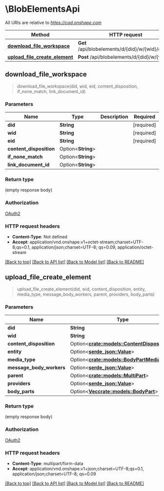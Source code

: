 # \BlobElementsApi

All URIs are relative to *https://cad.onshape.com*

Method | HTTP request | Description
------------- | ------------- | -------------
[**download_file_workspace**](BlobElementsApi.md#download_file_workspace) | **Get** /api/blobelements/d/{did}/w/{wid}/e/{eid} | 
[**upload_file_create_element**](BlobElementsApi.md#upload_file_create_element) | **Post** /api/blobelements/d/{did}/w/{wid} | 



## download_file_workspace

> download_file_workspace(did, wid, eid, content_disposition, if_none_match, link_document_id)


### Parameters


Name | Type | Description  | Required | Notes
------------- | ------------- | ------------- | ------------- | -------------
**did** | **String** |  | [required] |
**wid** | **String** |  | [required] |
**eid** | **String** |  | [required] |
**content_disposition** | Option<**String**> |  |  |
**if_none_match** | Option<**String**> |  |  |
**link_document_id** | Option<**String**> |  |  |

### Return type

 (empty response body)

### Authorization

[OAuth2](../README.md#OAuth2)

### HTTP request headers

- **Content-Type**: Not defined
- **Accept**: application/vnd.onshape.v1+octet-stream;charset=UTF-8;qs=0.1, application/json;charset=UTF-8; qs=0.09, application/octet-stream

[[Back to top]](#) [[Back to API list]](../README.md#documentation-for-api-endpoints) [[Back to Model list]](../README.md#documentation-for-models) [[Back to README]](../README.md)


## upload_file_create_element

> upload_file_create_element(did, wid, content_disposition, entity, media_type, message_body_workers, parent, providers, body_parts)


### Parameters


Name | Type | Description  | Required | Notes
------------- | ------------- | ------------- | ------------- | -------------
**did** | **String** |  | [required] |
**wid** | **String** |  | [required] |
**content_disposition** | Option<[**crate::models::ContentDisposition**](ContentDisposition.md)> |  |  |
**entity** | Option<[**serde_json::Value**](serde_json::Value.md)> |  |  |
**media_type** | Option<[**crate::models::BodyPartMediaType**](BodyPart_mediaType.md)> |  |  |
**message_body_workers** | Option<[**serde_json::Value**](serde_json::Value.md)> |  |  |
**parent** | Option<[**crate::models::MultiPart**](MultiPart.md)> |  |  |
**providers** | Option<[**serde_json::Value**](serde_json::Value.md)> |  |  |
**body_parts** | Option<[**Vec<crate::models::BodyPart>**](crate::models::BodyPart.md)> |  |  |

### Return type

 (empty response body)

### Authorization

[OAuth2](../README.md#OAuth2)

### HTTP request headers

- **Content-Type**: multipart/form-data
- **Accept**: application/vnd.onshape.v1+json;charset=UTF-8;qs=0.1, application/json;charset=UTF-8; qs=0.09

[[Back to top]](#) [[Back to API list]](../README.md#documentation-for-api-endpoints) [[Back to Model list]](../README.md#documentation-for-models) [[Back to README]](../README.md)

